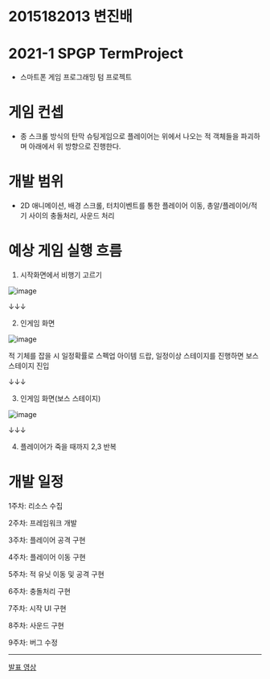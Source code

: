 # 2015182013 변진배
# 2021-1 SPGP TermProject
- 스마트폰 게임 프로그래밍 텀 프로젝트

# 게임 컨셉
- 종 스크롤 방식의 탄막 슈팅게임으로 플레이어는 위에서 나오는 적 객체들을 파괴하며 아래에서 위 방향으로 진행한다.

# 개발 범위
- 2D 애니메이션, 배경 스크롤, 터치이벤트를 통한 플레이어 이동, 총알/플레이어/적기 사이의 충돌처리, 사운드 처리 
  


# 예상 게임 실행 흐름
1. 시작화면에서 비행기 고르기

![image](https://user-images.githubusercontent.com/22373033/113483609-546d5000-94df-11eb-8cbb-beb8aa7da9ed.png)


↓↓↓


2. 인게임 화면

![image](https://user-images.githubusercontent.com/22373033/113483747-f8ef9200-94df-11eb-99fa-a38ba4fcb672.png)

적 기체를 잡을 시 일정확률로 스펙업 아이템 드랍, 일정이상 스테이지를 진행하면 보스 스테이지 진입


↓↓↓


3. 인게임 화면(보스 스테이지)

![image](https://user-images.githubusercontent.com/22373033/113483666-95fdfb00-94df-11eb-8c51-9452902deabf.png)


↓↓↓


4. 플레이어가 죽을 때까지 2,3 반복


# 개발 일정
1주차: 리소스 수집

2주차: 프레임워크 개발

3주차: 플레이어 공격 구현

4주차: 플레이어 이동 구현

5주차: 적 유닛 이동 및 공격 구현

6주차: 충돌처리 구현

7주차: 시작 UI 구현

8주차: 사운드 구현

9주차: 버그 수정

---------------------------------------------------------------------------------------------------------------
[발표 영상](https://www.youtube.com/watch?v=q3mua0177DU "2021-1 SPGP TermProject")









